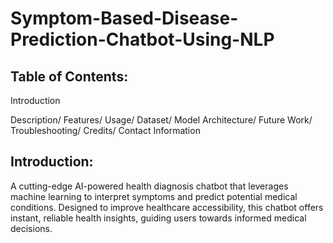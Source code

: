 # Symptom-Based-Disease-Prediction-Chatbot-Using-NLP

## Table of Contents:

Introduction

Description/
Features/
Usage/
Dataset/
Model Architecture/
Future Work/
Troubleshooting/
Credits/
Contact Information


## Introduction: 
A cutting-edge AI-powered health diagnosis chatbot that leverages machine learning to interpret symptoms and predict potential medical conditions. Designed to improve healthcare accessibility, this chatbot offers instant, reliable health insights, guiding users towards informed medical decisions.
